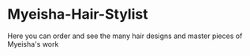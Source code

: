 # Myeisha-Hair-Stylist
Here you can order and see the many hair designs and master pieces of Myeisha's work 
